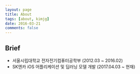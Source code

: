 ```yaml
---
layout: page
title: About
tags: [about, kimjg]
date: 2016-03-21
comments: false
---
```


## Brief
* 서울시립대학교 전자전기컴퓨터공학부            (2012.03 ~ 2016.02)
* SK엔카 iOS 어플리케이션 및 딥러닝 모델 개발    (2017.04.03 ~ 현재)
